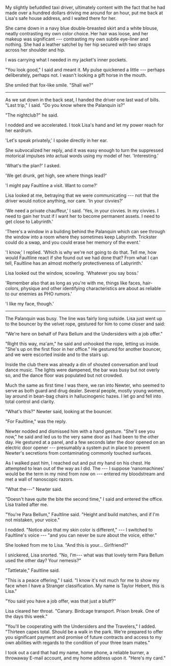 My slightly befuddled taxi driver, ultimately content with the fact that he had
made over a hundred dollars driving me around for an hour, put me back at Lisa's safe house
address, and I waited there for her.

She came down in a navy blue double-breasted skirt
and a white blouse, neatly contrasting my own color choice. Her hair was loose, and her
makeup was significant --- contrasting my own subtle eye-liner and nothing. She had a
leather satchel by her hip secured with two straps across her shoulder and hip.

I was carrying what I needed in my jacket's inner pockets.

"You look good," I said and meant it. My pulse quickened a little --- perhaps deliberately,
perhaps not. I wasn't looking a gift horse in the mouth.

She smiled that fox-like smile. "Shall we?"

----

As we sat down in the back seat, I handed the driver one last wad of bills. "Last trip," I
said. "Do you know where the Palanquin is?"

"The nightclub?" he said.

I nodded and we accelerated. I took Lisa's hand and let my power reach for her eardrum.

'Let's speak privately,' I spoke directly in her ear.

She subvocalized her reply, and it was easy enough to turn the suppressed motorical impulses
into actual words using my model of her. 'Interesting.'

'What's the plan?' I asked.

'We get drunk, get high, see where things lead?'

'I might pay Faultline a visit. Want to come?'

Lisa looked at me, betraying that we were communicating --- not that the
driver would notice anything, nor care. 'In your civvies?'

'We need a private chauffeur,' I said. 'Yes, in your civvies. In my civvies. I
need to gain her trust if I want her to become permanent assets. I need to get
close to Labyrinth.'

'There's a window in a building behind the Palanquin which can see through the window
into a room where they sometimes keep Labyrinth. Trickster could do a swap, and you could
erase her memory of the event.'

'I know,' I replied. 'Which is why we're not going to do that. Tell me, how would Faultline react
if she found out we had done that? From what I can tell, Faultline has an almost motherly protectiveness
of Labyrinth.'

Lisa looked out the window, scowling. 'Whatever you say boss.'

'Remember also that as long as you're with me, things like faces, hair-colors, physique and other
identifying characteristics are about as reliable to our enemies as PHO rumors.'

'I like my face, though.'

----

The Palanquin was busy. The line was fairly long outside. Lisa just went up to the bouncer by
the velvet rope, gestured for him to come closer and said:

"We're here on behalf of Para Bellum and the Undersiders with a job offer."

"Right this way, ma'am," he said and unhooked the rope, letting us inside. "She's up on the
first floor in her office." He gestured for another bouncer, and we were escorted inside and
to the stairs up.

Inside the club there was already a din of shouted conversation and loud dance music. The lights
were dampened, the bar was busy but not overly so, and the dance floor was populated but not
crowded.

Much the same as first time I was there, we ran into Newter, who seemed to serve as both guard
and drug dealer. Several people, mostly young women, lay around in bean-bag chairs in hallucinogenic
hazes. I let go and fell into total control and clarity.

"What's this?" Newter said, looking at the bouncer.

"For Faultline," was the reply.

Newter nodded and dismissed him with a hand gesture.
"She'll see you now," he said and led us to the very same door as I had been to the other day.
He gestured at a panel, and a few seconds later the door opened on an electric door opener ---
presumably a system put in place to prevent Newter's secretions from contaminating commonly touched
surfaces.

As I walked past him, I reached out and put my hand on his chest. He attempted to lean out of the
way as I did. The --- I suppose 'nanomachines' would be the term in my mind from now on --- entered
my bloodstream and met a wall of nanoscopic razors.

"What the---" Newter said.

"Doesn't have quite the bite the second time," I said and entered the office. Lisa trailed after me.

"You're Para Bellum," Faultline said. "Height and build matches, and if I'm not mistaken, your voice."

I nodded. "Notice also that my skin color is different," --- I switched to Faultline's voice --- "and
you can never be sure about the voice, either."

She looked from me to Lisa. "And this is your... Girlfriend?"

I snickered, Lisa snorted. "No, I'm--- what was that lovely term Para Bellum used the other day?
Your nemesis?"

"Tattletale," Faultline said.

"This is a peace offering," I said. "I know it's not much for me to show my face when I have a
Stranger classification. My name is Taylor Hebert, this is Lisa."

"You said you have a job offer, was that just a bluff?"

Lisa cleared her throat. "Canary. Birdcage transport. Prison break. One of the days this week."

"You'll be cooperating with the Undersiders and the Travelers," I added. "Thirteen capes total.
Should be a walk in the park. We're prepared to offer you significant payment and promise of future
contracts and access to my own abilities with regards to the condition of your three team mates."

I took out a card that had my name, home phone, a reliable burner, a throwaway E-mail account,
and my home address upon it. "Here's my card."
